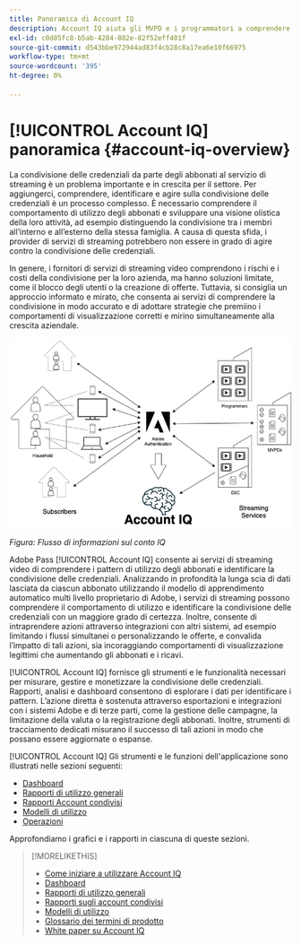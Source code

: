 ```yaml
---
title: Panoramica di Account IQ
description: Account IQ aiuta gli MVPD e i programmatori a comprendere i rischi per le loro entrate e le operazioni aziendali e a determinare le azioni più efficaci da intraprendere per mitigare gli impatti della frode delle credenziali.
exl-id: c0d85fc8-b5ab-4284-802e-82f52eff401f
source-git-commit: d543bbe972944ad83f4cb28c8a17ea6e10f66975
workflow-type: tm+mt
source-wordcount: '395'
ht-degree: 0%

---
```


# [!UICONTROL Account IQ] panoramica {#account-iq-overview}

La condivisione delle credenziali da parte degli abbonati al servizio di streaming è un problema importante e in crescita per il settore. Per aggiungerci, comprendere, identificare e agire sulla condivisione delle credenziali è un processo complesso. È necessario comprendere il comportamento di utilizzo degli abbonati e sviluppare una visione olistica della loro attività, ad esempio distinguendo la condivisione tra i membri all’interno e all’esterno della stessa famiglia. A causa di questa sfida, i provider di servizi di streaming potrebbero non essere in grado di agire contro la condivisione delle credenziali.


<div class "preview">
In genere, i fornitori di servizi di streaming video comprendono i rischi e i costi della condivisione per la loro azienda, ma hanno soluzioni limitate, come il blocco degli utenti o la creazione di offerte. Tuttavia, si consiglia un approccio informato e mirato, che consenta ai servizi di comprendere la condivisione in modo accurato e di adottare strategie che premiino i comportamenti di visualizzazione corretti e mirino simultaneamente alla crescita aziendale. </span>

![Diagramma di flusso del conto IQ](assets/aiq-intro.png)

*Figura: Flusso di informazioni sul conto IQ*

Adobe Pass [!UICONTROL Account IQ] consente ai servizi di streaming video di comprendere i pattern di utilizzo degli abbonati e identificare la condivisione delle credenziali. Analizzando in profondità la lunga scia di dati lasciata da ciascun abbonato utilizzando il modello di apprendimento automatico multi livello proprietario di Adobe, i servizi di streaming possono comprendere il comportamento di utilizzo e identificare la condivisione delle credenziali con un maggiore grado di certezza. Inoltre, consente di intraprendere azioni attraverso integrazioni con altri sistemi, ad esempio limitando i flussi simultanei o personalizzando le offerte, e convalida l’impatto di tali azioni, sia incoraggiando comportamenti di visualizzazione legittimi che aumentando gli abbonati e i ricavi.

[!UICONTROL Account IQ] fornisce gli strumenti e le funzionalità necessari per misurare, gestire e monetizzare la condivisione delle credenziali. Rapporti, analisi e dashboard consentono di esplorare i dati per identificare i pattern. L’azione diretta è sostenuta attraverso esportazioni e integrazioni con i sistemi Adobe e di terze parti, come la gestione delle campagne, la limitazione della valuta o la registrazione degli abbonati. Inoltre, strumenti di tracciamento dedicati misurano il successo di tali azioni in modo che possano essere aggiornate o espanse.

[!UICONTROL Account IQ] Gli strumenti e le funzioni dell&#39;applicazione sono illustrati nelle sezioni seguenti:

* [Dashboard](/help/accountiq/dashboard.md)
* [Rapporti di utilizzo generali](/help/accountiq/general-usage-reports.md)
* [Rapporti Account condivisi](/help/accountiq/shared-acc-reports.md)
* [Modelli di utilizzo](/help/accountiq/usage-patterns.md)
* [Operazioni](/help/accountiq/operations.md)

Approfondiamo i grafici e i rapporti in ciascuna di queste sezioni.

>[!MORELIKETHIS]
>
>* [Come iniziare a utilizzare Account IQ](/help/accountiq/get-started.md)
>* [Dashboard](/help/accountiq/dashboard.md)
>* [Rapporti di utilizzo generali](/help/accountiq/general-usage-reports.md)
>* [Rapporti sugli account condivisi](/help/accountiq/shared-acc-reports.md)
>* [Modelli di utilizzo](/help/accountiq/usage-patterns.md)
>* [Glossario dei termini di prodotto](/help/accountiq/product-concepts.md)
>* [White paper su Account IQ](https://www.adobe.com/content/dam/dx/us/en/products/primetime/resources/primetime-account-iq-whitepaper.pdf)

<!-- Credential sharing is rampant and prevalent among subscribers in the video streaming industry. To add to it, understanding, identifying, and acting on password sharing is a complex process. There is complexity involved in understanding the subscriber usage behavior and developing a holistic view of viewer activity—for example, distinguishing sharing among members within the same household and outside. Due to this challenge, streaming service providers have inhibitions in acting against password sharing.

Generally, video streaming service providers consider password sharing as fatal for business and act strongly against it, by blocking the sharers. However, it is advised to follow a holistic approach that enables them to understand sharing accurately and adopt strategies to reward good viewing behavior and target business growth simultaneously.

![Account IQ flow diagram](assets/aiq-intro.png)

*Figure: Account IQ information flow*

Adobe Pass Account IQ enables video streaming services understand the subscriber usage patterns and identify password sharing by analyzing usage behavior. Moreover, it validates the impact of applying actions to encourage legitimate viewing behavior while maximizing business ROI, eventually growing subscribers and revenue.

By deeply analyzing the long, winding trail of data left behind by each subscriber using Adobe's proprietary multi-layer machine learning model, customers can understand usage behavior and identify password sharing with a greater degree of certainty, use the insights to validate the impact of applying actions to encourage legitimate viewing behavior while maximizing business growth, eventually act on password sharing using validated tactics to improve viewer experience, growing subscribers and revenue (for e.g. converting sharers to paid subscribers, managing ad loads based on sharing behavior, rewarding good behavior with better viewer experience).

Account IQ is helps you understand usage patterns and identify password sharing by leveraging the Adobe Pass Authentication  solution that processes a huge volume of TV Everywhere transactions. A proprietary multi-layer machine learning model trained by this real-world TVE data accurately characterizes usage patterns and helps video streaming services understand usage patterns and identify password sharing at an individual account level. Based on Adobe's customer experience management solutions, Account IQ enables video streaming services to effectively use their audience data to create actionable sharing profiles as well powers integrations with other Adobe Digital Experience and 3rd party solutions—for example, Adobe Pass Concurrency Monitoring or Adobe Analytics—to enable understanding usage patterns, identify and act upon password sharing.


<!-- The widespread availability of video content and streaming services bring with it problem of account sharing; eventually leading to the loss of revenue by content providers. Account IQ helps TV Everywhere and VOD (video on demand) providers understand the risks to their revenue and business operations, and determine the most effective actions to take to mitigate the impacts of credential fraud. It helps these media companies (MVPDs, Programmers, and VOD providers) manage and uncover the instances of password sharing with a high level of confidence, enabling them deliver better business outcomes and provide better viewing experiences for subscribers.

To help media companies better understand the password sharing within their businesses, Adobe Pass Account IQ determines **Password Sharing Risk Index** that rates every subscriber on their likelihood of sharing account credentials for subscription passwords, from very low to very high. Based on these calculations and the resulting indices, analytics are performed and visuals are generated for better understanding and interpretation of the account sharing behavior. Account IQ is a hosted web application, which you can access using your browser.

Account IQ assigns sharing scores to different subscriber accounts, so that the content providers (media companies, programmers, MVPDs, and VOD providers) can take informed decisions about subscriber accounts and check the illicit sharing.

Passwords are the main methods for viewers to authenticate, and there is a misconception that credential sharing is allowed. This idea makes illicit password sharing a common practice; necessitating the need for media companies to educate their viewers about permissible sharing and prevent illicit sharing.-->
